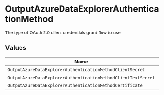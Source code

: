 # OutputAzureDataExplorerAuthenticationMethod

The type of OAuth 2.0 client credentials grant flow to use


## Values

| Name                                                          | Value                                                         |
| ------------------------------------------------------------- | ------------------------------------------------------------- |
| `OutputAzureDataExplorerAuthenticationMethodClientSecret`     | clientSecret                                                  |
| `OutputAzureDataExplorerAuthenticationMethodClientTextSecret` | clientTextSecret                                              |
| `OutputAzureDataExplorerAuthenticationMethodCertificate`      | certificate                                                   |